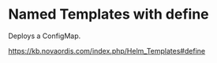 # Named Templates with define

Deploys a ConfigMap.

https://kb.novaordis.com/index.php/Helm_Templates#define